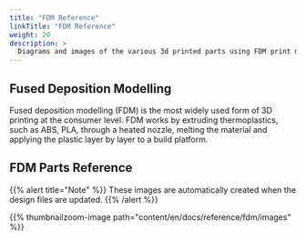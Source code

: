 ```yaml
---
title: "FDM Reference"
linkTitle: "FDM Reference"
weight: 20
description: >
  Diagrams and images of the various 3d printed parts using FDM print methods
---
```


## Fused Deposition Modelling
Fused deposition modelling (FDM) is the most widely used form of 3D printing at the consumer level. 
FDM works by extruding thermoplastics, such as ABS, PLA, through a heated nozzle, melting the material and applying the plastic layer by layer to a build platform.

## FDM Parts Reference

{{% alert title="Note" %}}
These images are automatically created when the design files are updated.
{{% /alert %}}

{{% thumbnailzoom-image path="content/en/docs/reference/fdm/images" %}}
